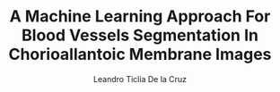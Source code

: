 ---
paperId: 43
author: Leandro Ticlia De la Cruz
publicationauthor: De la Cruz, L. T.
title: A Machine Learning Approach For Blood Vessels Segmentation In Chorioallantoic Membrane Images
pdf: Poster_De-La-Cruz_Leandro.pdf
poster: --
alt: --
type: Poster
topic: FAT
link: --
conference: neurips
year: 2019
tags: neurips-2019
location: Vancouver, Canada
---